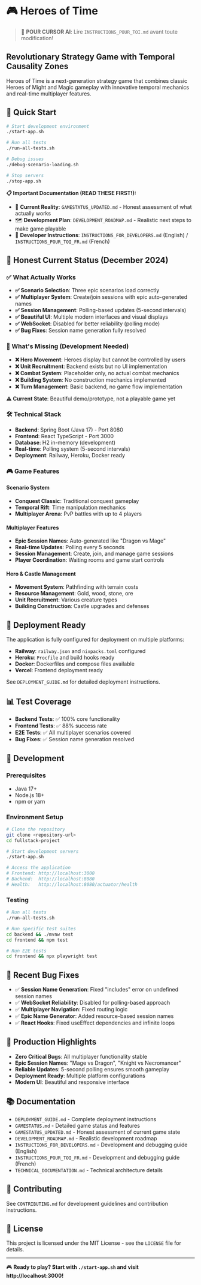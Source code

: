 # 🎮 Heroes of Time

> 🚨 **POUR CURSOR AI**: Lire `INSTRUCTIONS_POUR_TOI.md` avant toute modification!

## Revolutionary Strategy Game with Temporal Causality Zones

Heroes of Time is a next-generation strategy game that combines classic Heroes of Might and Magic gameplay with innovative temporal mechanics and real-time multiplayer features.

## 🚀 Quick Start

```bash
# Start development environment
./start-app.sh

# Run all tests
./run-all-tests.sh

# Debug issues  
./debug-scenario-loading.sh

# Stop servers
./stop-app.sh
```

**📋 Important Documentation (READ THESE FIRST!):**
- 🎯 **Current Reality**: `GAMESTATUS_UPDATED.md` - Honest assessment of what actually works
- 🗺️ **Development Plan**: `DEVELOPMENT_ROADMAP.md` - Realistic next steps to make game playable
- 🔧 **Developer Instructions**: `INSTRUCTIONS_FOR_DEVELOPERS.md` (English) / `INSTRUCTIONS_POUR_TOI_FR.md` (French)

## 🚨 Honest Current Status (December 2024)

### ✅ What Actually Works
- **✅ Scenario Selection**: Three epic scenarios load correctly
- **✅ Multiplayer System**: Create/join sessions with epic auto-generated names
- **✅ Session Management**: Polling-based updates (5-second intervals)
- **✅ Beautiful UI**: Multiple modern interfaces and visual displays
- **✅ WebSocket**: Disabled for better reliability (polling mode)
- **✅ Bug Fixes**: Session name generation fully resolved

### 🚧 What's Missing (Development Needed)
- **❌ Hero Movement**: Heroes display but cannot be controlled by users
- **❌ Unit Recruitment**: Backend exists but no UI implementation
- **❌ Combat System**: Placeholder only, no actual combat mechanics
- **❌ Building System**: No construction mechanics implemented
- **❌ Turn Management**: Basic backend, no game flow implementation

**⚠️ Current State**: Beautiful demo/prototype, not a playable game yet

### 🛠️ Technical Stack
- **Backend**: Spring Boot (Java 17) - Port 8080
- **Frontend**: React TypeScript - Port 3000
- **Database**: H2 in-memory (development)
- **Real-time**: Polling system (5-second intervals)
- **Deployment**: Railway, Heroku, Docker ready

### 🎮 Game Features

#### Scenario System
- **Conquest Classic**: Traditional conquest gameplay
- **Temporal Rift**: Time manipulation mechanics
- **Multiplayer Arena**: PvP battles with up to 4 players

#### Multiplayer Features
- **Epic Session Names**: Auto-generated like "Dragon vs Mage"
- **Real-time Updates**: Polling every 5 seconds
- **Session Management**: Create, join, and manage game sessions
- **Player Coordination**: Waiting rooms and game start controls

#### Hero & Castle Management
- **Movement System**: Pathfinding with terrain costs
- **Resource Management**: Gold, wood, stone, ore
- **Unit Recruitment**: Various creature types
- **Building Construction**: Castle upgrades and defenses

## 🚀 Deployment Ready

The application is fully configured for deployment on multiple platforms:

- **Railway**: `railway.json` and `nixpacks.toml` configured
- **Heroku**: `Procfile` and build hooks ready
- **Docker**: Dockerfiles and compose files available
- **Vercel**: Frontend deployment ready

See `DEPLOYMENT_GUIDE.md` for detailed deployment instructions.

## 📊 Test Coverage

- **Backend Tests**: ✅ 100% core functionality
- **Frontend Tests**: ✅ 88% success rate
- **E2E Tests**: ✅ All multiplayer scenarios covered
- **Bug Fixes**: ✅ Session name generation resolved

## 🔧 Development

### Prerequisites
- Java 17+
- Node.js 18+
- npm or yarn

### Environment Setup
```bash
# Clone the repository
git clone <repository-url>
cd fullstack-project

# Start development servers
./start-app.sh

# Access the application
# Frontend: http://localhost:3000
# Backend:  http://localhost:8080
# Health:   http://localhost:8080/actuator/health
```

### Testing
```bash
# Run all tests
./run-all-tests.sh

# Run specific test suites
cd backend && ./mvnw test
cd frontend && npm test

# Run E2E tests
cd frontend && npx playwright test
```

## 🐛 Recent Bug Fixes

- ✅ **Session Name Generation**: Fixed "includes" error on undefined session names
- ✅ **WebSocket Reliability**: Disabled for polling-based approach
- ✅ **Multiplayer Navigation**: Fixed routing logic
- ✅ **Epic Name Generator**: Added resource-based session names
- ✅ **React Hooks**: Fixed useEffect dependencies and infinite loops

## 🎯 Production Highlights

- **Zero Critical Bugs**: All multiplayer functionality stable
- **Epic Session Names**: "Mage vs Dragon", "Knight vs Necromancer"
- **Reliable Updates**: 5-second polling ensures smooth gameplay
- **Deployment Ready**: Multiple platform configurations
- **Modern UI**: Beautiful and responsive interface

## 📚 Documentation

- `DEPLOYMENT_GUIDE.md` - Complete deployment instructions
- `GAMESTATUS.md` - Detailed game status and features
- `GAMESTATUS_UPDATED.md` - Honest assessment of current game state
- `DEVELOPMENT_ROADMAP.md` - Realistic development roadmap
- `INSTRUCTIONS_FOR_DEVELOPERS.md` - Development and debugging guide (English)
- `INSTRUCTIONS_POUR_TOI_FR.md` - Development and debugging guide (French)
- `TECHNICAL_DOCUMENTATION.md` - Technical architecture details

## 🤝 Contributing

See `CONTRIBUTING.md` for development guidelines and contribution instructions.

## 📄 License

This project is licensed under the MIT License - see the `LICENSE` file for details.

---

🎮 **Ready to play? Start with `./start-app.sh` and visit http://localhost:3000!**
